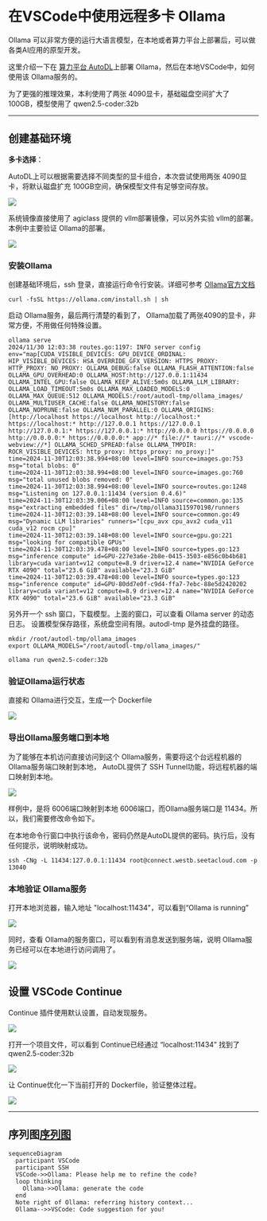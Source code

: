 # 在VSCode中使用远程多卡 Ollama

Ollama 可以非常方便的运行大语言模型，在本地或者算力平台上部署后，可以做各类AI应用的原型开发。

这里介绍一下在 [算力平台 AutoDL](https://www.autodl.com/home)上部署 Ollama，然后在本地VSCode中，如何使用该 Ollama服务的。

为了更强的推理效果，本利使用了两张 4090显卡，基础磁盘空间扩大了 100GB，模型使用了 qwen2.5-coder:32b

---

## 创建基础环境

**多卡选择**：

AutoDL上可以根据需要选择不同类型的显卡组合，本次尝试使用两张 4090显卡，将默认磁盘扩充 100GB空间，确保模型文件有足够空间存放。

![](/experience/assets/images/posts/ai/ollama/autodl_choose_gpu.png)


系统镜像直接使用了 agiclass 提供的 vllm部署镜像，可以另外实验 vllm的部署。本例中主要验证 Ollama的部署。

![](/experience/assets/images/posts/ai/ollama/autodl_choose_model.png)

### 安装Ollama

创建基础环境后，ssh 登录，直接运行命令行安装。详细可参考 [Ollama官方文档](https://ollama.com/download/linux)

```
curl -fsSL https://ollama.com/install.sh | sh
```


启动 Ollama服务，最后两行清楚的看到了， Ollama加载了两张4090的显卡，非常方便，不用做任何特殊设置。

```
ollama serve
2024/11/30 12:03:38 routes.go:1197: INFO server config env="map[CUDA_VISIBLE_DEVICES: GPU_DEVICE_ORDINAL: HIP_VISIBLE_DEVICES: HSA_OVERRIDE_GFX_VERSION: HTTPS_PROXY: HTTP_PROXY: NO_PROXY: OLLAMA_DEBUG:false OLLAMA_FLASH_ATTENTION:false OLLAMA_GPU_OVERHEAD:0 OLLAMA_HOST:http://127.0.0.1:11434 OLLAMA_INTEL_GPU:false OLLAMA_KEEP_ALIVE:5m0s OLLAMA_LLM_LIBRARY: OLLAMA_LOAD_TIMEOUT:5m0s OLLAMA_MAX_LOADED_MODELS:0 OLLAMA_MAX_QUEUE:512 OLLAMA_MODELS:/root/autodl-tmp/ollama_images/ OLLAMA_MULTIUSER_CACHE:false OLLAMA_NOHISTORY:false OLLAMA_NOPRUNE:false OLLAMA_NUM_PARALLEL:0 OLLAMA_ORIGINS:[http://localhost https://localhost http://localhost:* https://localhost:* http://127.0.0.1 https://127.0.0.1 http://127.0.0.1:* https://127.0.0.1:* http://0.0.0.0 https://0.0.0.0 http://0.0.0.0:* https://0.0.0.0:* app://* file://* tauri://* vscode-webview://*] OLLAMA_SCHED_SPREAD:false OLLAMA_TMPDIR: ROCR_VISIBLE_DEVICES: http_proxy: https_proxy: no_proxy:]"
time=2024-11-30T12:03:38.994+08:00 level=INFO source=images.go:753 msg="total blobs: 0"
time=2024-11-30T12:03:38.994+08:00 level=INFO source=images.go:760 msg="total unused blobs removed: 0"
time=2024-11-30T12:03:38.994+08:00 level=INFO source=routes.go:1248 msg="Listening on 127.0.0.1:11434 (version 0.4.6)"
time=2024-11-30T12:03:39.006+08:00 level=INFO source=common.go:135 msg="extracting embedded files" dir=/tmp/ollama3115970198/runners
time=2024-11-30T12:03:39.148+08:00 level=INFO source=common.go:49 msg="Dynamic LLM libraries" runners="[cpu_avx cpu_avx2 cuda_v11 cuda_v12 rocm cpu]"
time=2024-11-30T12:03:39.148+08:00 level=INFO source=gpu.go:221 msg="looking for compatible GPUs"
time=2024-11-30T12:03:39.478+08:00 level=INFO source=types.go:123 msg="inference compute" id=GPU-227e3a6e-2b8e-0415-3503-e856c0b4b681 library=cuda variant=v12 compute=8.9 driver=12.4 name="NVIDIA GeForce RTX 4090" total="23.6 GiB" available="23.3 GiB"
time=2024-11-30T12:03:39.478+08:00 level=INFO source=types.go:123 msg="inference compute" id=GPU-80dd7e0f-c9d4-ffa7-7ebc-88e5d2420202 library=cuda variant=v12 compute=8.9 driver=12.4 name="NVIDIA GeForce RTX 4090" total="23.6 GiB" available="23.3 GiB"
```


另外开一个 ssh 窗口，下载模型。上面的窗口，可以查看 Ollama server 的动态日志。
设置模型保存路径，系统盘空间有限。autodl-tmp 是外挂盘的路径。

```
mkdir /root/autodl-tmp/ollama_images
export OLLAMA_MODELS="/root/autodl-tmp/ollama_images/"

ollama run qwen2.5-coder:32b
```



### 验证Ollama运行状态

直接和 Ollama进行交互，生成一个 Dockerfile

![](/experience/assets/images/posts/ai/ollama/talk_with_ollama_qwen2.5.png)

### 导出Ollama服务端口到本地

为了能够在本机访问直接访问到这个 Ollama服务，需要将这个台远程机器的Ollama服务端口映射到本地， AutoDL提供了 SSH Tunnel功能，将远程机器的端口映射到本地。

![](/experience/assets/images/posts/ai/ollama/enable_ssh_tolocalport.png)

样例中，是将 6006端口映射到本地 6006端口，而Ollama服务端口是 11434。所以，我们需要修改命令如下。

在本地命令行窗口中执行该命令，密码仍然是AutoDL提供的密码。执行后，没有任何提示，说明映射成功。
```
ssh -CNg -L 11434:127.0.0.1:11434 root@connect.westb.seetacloud.com -p 13040
```

### 本地验证 Ollama服务

打开本地浏览器，输入地址 "localhost:11434"，可以看到“Ollama is running”

![](/experience/assets/images/posts/ai/ollama/localhost_verify_ollama.png)

同时，查看 Ollama的服务窗口，可以看到有消息发送到服务端，说明 Ollama服务已经可以在本地进行访问调用了。

![](/experience/assets/images/posts/ai/ollama/ollama_service_well.png)

## 设置 VSCode Continue

Continue 插件使用默认设置，自动发现服务。

![](/experience/assets/images/posts/ai/ollama/continue_default_configuration.png)

打开一个项目文件，可以看到 Continue已经通过 “localhost:11434” 找到了 qwen2.5-coder:32b


![](/experience/assets/images/posts/ai/ollama/continue_find_ollama.png)

让 Continue优化一下当前打开的 Dockerfile，验证整体过程。

![](/experience/assets/images/posts/ai/ollama/continue_refine_dockerfile.png)

---

## 序列图[序列图](https://github.com/knsv/mermaid#sequence-diagram)

```mermaid
sequenceDiagram
  participant VSCode
  participant SSH
  VSCode->>Ollama: Please help me to refine the code?
  loop thinking
    Ollama->>Ollama: generate the code
  end
  Note right of Ollama: referring history context...
  Ollama-->>VSCode: Code suggestion for you!
```

